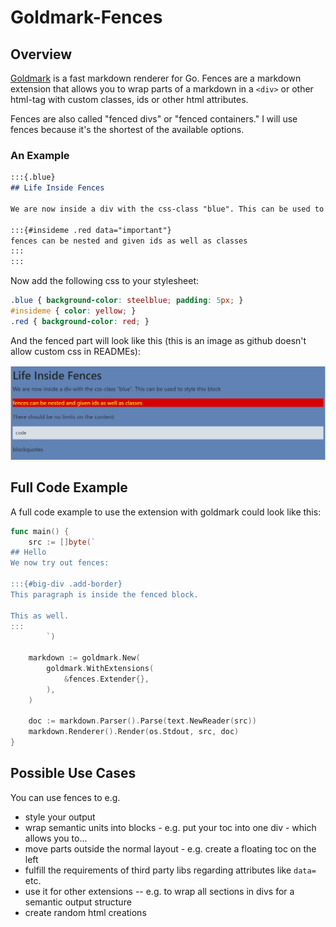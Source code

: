 # Goldmark-Fences

## Overview

[Goldmark](https://github.com/yuin/goldmark) is a fast markdown renderer for Go. Fences are a markdown extension that allows you to wrap parts of a markdown in a `<div>` or other html-tag with custom classes, ids or other html attributes.

Fences are also called "fenced divs" or "fenced containers." I will use fences because it's the shortest of the available options.

### An Example

```markdown
:::{.blue}
## Life Inside Fences

We are now inside a div with the css-class "blue". This can be used to style this block

:::{#insideme .red data="important"}
fences can be nested and given ids as well as classes
:::
:::
```

Now add the following css to your stylesheet:

```css
.blue { background-color: steelblue; padding: 5px; }
#insideme { color: yellow; }
.red { background-color: red; }
```

And the fenced part will look like this (this is an image as github doesn't allow custom css in READMEs):

![](assets/Screenshot%202022-10-14%20001453.png)

## Full Code Example

A full code example to use the extension with goldmark could look like this:

```go
func main() {
	src := []byte(`
## Hello
We now try out fences:

:::{#big-div .add-border}
This paragraph is inside the fenced block.

This as well.
:::
        `)

	markdown := goldmark.New(
		goldmark.WithExtensions(
			&fences.Extender{},
		),
	)

	doc := markdown.Parser().Parse(text.NewReader(src))
	markdown.Renderer().Render(os.Stdout, src, doc)
}
```

## Possible Use Cases

You can use fences to e.g.

* style your output
* wrap semantic units into blocks - e.g. put your toc into one div - which allows you to...
* move parts outside the normal layout - e.g. create a floating toc on the left
* fulfill the requirements of third party libs regarding attributes like `data=` etc.
* use it for other extensions -- e.g. to wrap all sections in divs for a semantic output structure
* create random html creations
